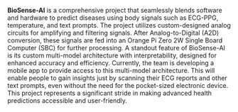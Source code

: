 **BioSense-AI** is a comprehensive project that seamlessly blends software and hardware to predict diseases using body signals such as ECG-PPG, temperature, and text prompts. The project utilizes custom-designed analog circuits for amplifying and filtering signals. After Analog-to-Digital (A2D) conversion, these signals are fed into an Orange Pi Zero 2W Single Board Computer (SBC) for further processing. A standout feature of BioSense-AI is its custom multi-model architecture with interpretability, designed for enhanced accuracy and efficiency. Currently, the team is developing a mobile app to provide access to this multi-model architecture. This will enable people to gain insights just by scanning their ECG reports and other text prompts, even without the need for the pocket-sized electronic device. This project represents a significant stride in making advanced health predictions accessible and user-friendly.



